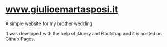 # www.giulioemartasposi.it
A simple website for my brother wedding.

It was developed with the help of jQuery and Bootstrap and it is hosted on Github Pages.
